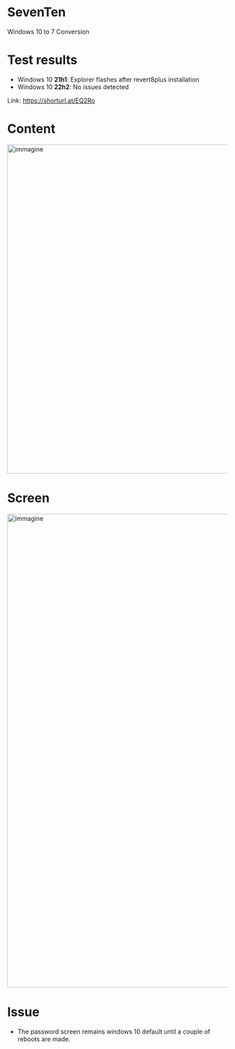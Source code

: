 # SevenTen
Windows 10 to 7 Conversion

# Test results

- Windows 10 **21h1**: Explorer flashes after revert8plus installation
- Windows 10 **22h2**: No issues detected

Link: https://shorturl.at/EQ2Ro

# Content

<img width="1424" height="750" alt="immagine" src="https://github.com/user-attachments/assets/b430f54e-f8fe-4faf-8313-2fcad89b5651" />


# Screen

<img width="1920" height="1080" alt="immagine" src="https://github.com/user-attachments/assets/89188965-e6f0-4a2c-8b55-dd471d6ffd0b" />


# Issue

- The password screen remains windows 10 default until a couple of reboots are made.
